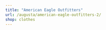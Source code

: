 ```yaml
---
title: "American Eagle Outfitters"
url: /augusta/american-eagle-outfitters-2/
shop: clothes
---
```

